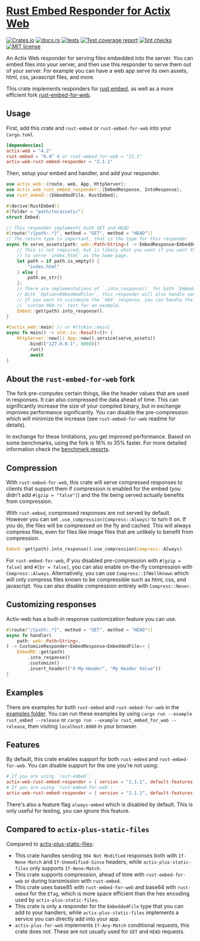 # [Rust Embed Responder for Actix Web](https://github.com/SeriousBug/actix-web-rust-embed-responder)

[![Crates.io](https://img.shields.io/crates/v/actix-web-rust-embed-responder)](https://crates.io/crates/actix-web-rust-embed-responder) [![docs.rs](https://img.shields.io/docsrs/actix-web-rust-embed-responder)](https://docs.rs/actix-web-rust-embed-responder/latest/actix_web_rust_embed_responder/) [![tests](https://img.shields.io/github/workflow/status/SeriousBug/actix-web-rust-embed-responder/tests?label=tests)](https://github.com/SeriousBug/actix-web-rust-embed-responder/actions/workflows/test.yml) [![Test coverage report](https://img.shields.io/codecov/c/github/SeriousBug/actix-web-rust-embed-responder)](https://codecov.io/gh/SeriousBug/actix-web-rust-embed-responder) [![lint checks](https://img.shields.io/github/workflow/status/SeriousBug/actix-web-rust-embed-responder/lint%20checks?label=lint)](https://github.com/SeriousBug/actix-web-rust-embed-responder/actions/workflows/lint.yml) [![MIT license](https://img.shields.io/github/license/SeriousBug/actix-web-rust-embed-responder)](https://github.com/SeriousBug/actix-web-rust-embed-responder/blob/main/LICENSE.txt)

An Actix Web responder for serving files embedded into the server.
You can embed files into your server, and then use this responder to serve them out of your server.
For example you can have a web app serve its own assets, html, css, javascript files, and more.

This crate implements responders for [rust embed](https://docs.rs/rust-embed/latest/rust_embed/index.html),
as well as a more efficient fork [rust-embed-for-web](https://github.com/SeriousBug/rust-embed-for-web).

## Usage

First, add this crate and `rust-embed` or `rust-embed-for-web` into your `Cargo.toml`.

```toml
[dependencies]
actix-web = "4.2"
rust-embed = "6.4" # or rust-embed-for-web = "11.1"
actix-web-rust-embed-responder = "2.1.1"
```

Then, setup your embed and handler, and add your responder.

```rs
use actix_web::{route, web, App, HttpServer};
use actix_web_rust_embed_responder::{EmbedResponse, IntoResponse};
use rust_embed::{EmbeddedFile, RustEmbed};

#[derive(RustEmbed)]
#[folder = "path/to/assets/"]
struct Embed;

// This responder implements both GET and HEAD
#[route("/{path:.*}", method = "GET", method = "HEAD")]
// The return type is important, that is the type for this responder
async fn serve_assets(path: web::Path<String>) -> EmbedResponse<EmbeddedFile> {
    // This is not required, but is likely what you want if you want this
    // to serve `index.html` as the home page.
    let path = if path.is_empty() {
        "index.html"
    } else {
        path.as_str()
    };
    // There are implementations of `.into_response()` for both `EmbeddedFile` and `Option<EmbeddedFile>`.
    // With `Option<EmbeddedFile>`, this responder will also handle sending a 404 response for `None`.
    // If you want to customize the `404` response, you can handle the `None` case yourself: see the
    // `custom-404.rs` test for an example.
    Embed::get(path).into_response().
}

#[actix_web::main] // or #[tokio::main]
async fn main() -> std::io::Result<()> {
    HttpServer::new(|| App::new().service(serve_assets))
        .bind(("127.0.0.1", 8080))?
        .run()
        .await
}
```

## About the `rust-embed-for-web` fork

The fork pre-computes certain things, like the header values that are used in responses.
It can also compressed the data ahead of time.
This can significantly increase the size of your compiled binary, but in exchange improves performance significantly.
You can disable the pre-compression which will minimize the increase (see `rust-embed-for-web` readme for details).

In exchange for these limitations, you get improved performance.
Based on some benchmarks, using the fork is 16% to 35% faster.
For more detailed information check the [benchmark reports](https://seriousbug.github.io/actix-web-rust-embed-responder/reports/).

## Compression

With `rust-embed-for-web`, this crate will serve compressed responses to clients
that support them if compression is enabled for the embed (you didn't add
`#[gzip = "false"]`) and the file being served actually benefits from compression.

With `rust-embed`, compressed responses are not served by default. However you
can set `.use_compression(Compress::Always)` to turn it on. If you do, the files
will be compressed on the fly and cached. This will always compress files, even
for files like image files that are unlikely to benefit from compression.

```rs
Embed::get(path).into_response().use_compression(Compress::Always)
```

For `rust-embed-for-web`, if you disabled pre-compression with `#[gzip = false]` and `#[br = false]`,
you can also enable on-the-fly compression with `Compress::Always`.
Alternatively, you can use `Compress::IfWellKnown` which will only compress files
known to be compressible such as html, css, and javascript.
You can also disable compression entirely with `Compress::Never`.

## Customizing responses

Actix-web has a built-in response customization feature you can use.

```rs
#[route("/{path:.*}", method = "GET", method = "HEAD")]
async fn handler(
    path: web::Path<String>,
) -> CustomizeResponder<EmbedResponse<EmbeddedFile>> {
    EmbedRE::get(path)
        .into_response()
        .customize()
        .insert_header(("X-My-Header", "My Header Value"))
}
```

## Examples

There are examples for both `rust-embed` and `rust-embed-for-web` in the [examples folder](https://github.com/SeriousBug/actix-web-rust-embed-responder/tree/main/examples).
You can run these examples by using `cargo run --example rust_embed --release` or `cargo run --example rust_embed_for_web --release`, then visiting `localhost:8080` in your browser.

## Features

By default, this crate enables support for both `rust-embed` and
`rust-embed-for-web`. You can disable support for the one you're not using:

```toml
# If you are using `rust-embed`:
actix-web-rust-embed-responder = { version = "2.1.1", default-features = false, features = ["support-rust-embed"] }
# If you are using `rust-embed-for-web`:
actix-web-rust-embed-responder = { version = "2.1.1", default-features = false, features = ["support-rust-embed-for-web"] }
```

There's also a feature flag `always-embed` which is disabled by default. This is only useful for testing, you can ignore this feature.

## Compared to `actix-plus-static-files`

Compared to [actix-plus-static-files](https://crates.io/crates/actix-plus-static-files):

- This crate handles sending `304 Not Modified` responses both with `If-None-Match` and `If-Unmodified-Since` headers, while `actix-plus-static-files` only supports `If-None-Match`.
- This crate supports compression, ahead of time with `rust-embed-for-web` or during transmission with `rust-embed`.
- This crate uses base85 with `rust-embed-for-web` and base64 with `rust-embed` for the `ETag`, which is more space efficient than the hex encoding used by `actix-plus-static-files`.
- This crate is only a responder for the `EmbeddedFile` type that you can add to your handlers, while `actix-plus-static-files` implements a service you can directly add into your app.
- `actix-plus-for-web` implements `If-Any-Match` conditional requests, this crate does not. These are not usually used for `GET` and `HEAD` requests.
